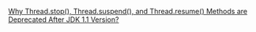 [Why Thread.stop(), Thread.suspend(), and Thread.resume() Methods are Deprecated After JDK 1.1 Version?](https://www.geeksforgeeks.org/why-thread-stop-thread-suspend-and-thread-resume-methods-are-deprecated-after-jdk-1-1-version/)